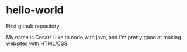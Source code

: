 # hello-world
First github repository

My name is Cesar! I like to code with java, and i'm pretty good at making websites with HTML/CSS.
